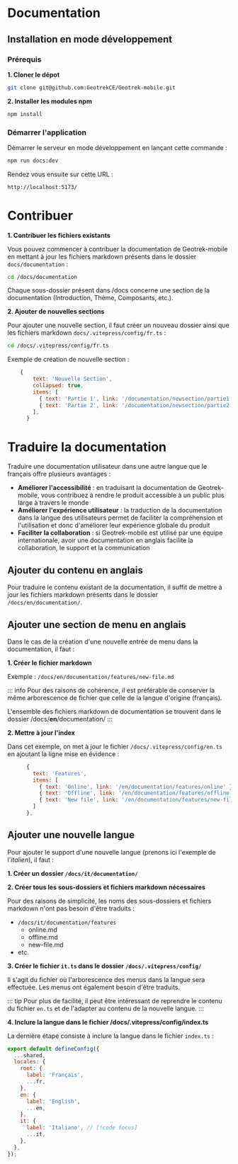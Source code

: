 # Documentation

## Installation en mode développement

### Prérequis

**1. Cloner le dépot**

```bash
git clone git@github.com:GeotrekCE/Geotrek-mobile.git
```

**2. Installer les modules npm**

```bash
npm install
```

### Démarrer l'application

Démarrer le serveur en mode développement en lançant cette commande :

```bash
npm run docs:dev
```

Rendez vous ensuite sur cette URL :

```bash
http://localhost:5173/
```

# Contribuer

**1. Contribuer les fichiers existants**

Vous pouvez commencer à contribuer la documentation de Geotrek-mobile en mettant à jour les fichiers markdown présents dans le dossier `docs/documentation` :

```bash
cd /docs/documentation
```

Chaque sous-dossier présent dans /docs concerne une section de la documentation (Introduction, Thème, Composants, etc.).

**2. Ajouter de nouvelles sections**

Pour ajouter une nouvelle section, il faut créer un nouveau dossier ainsi que les fichiers markdown `docs/.vitepress/config/fr.ts` :

```bash
cd /docs/.vitepress/config/fr.ts
```

Exemple de création de nouvelle section :

```js
    {
        text: 'Nouvelle Section',
        collapsed: true,
        items: [
          { text: 'Partie 1', link: '/documentation/newsection/partie1' },
          { text: 'Partie 2', link: '/documentation/newsection/partie2' },
        ],
      }
```

# Traduire la documentation

Traduire une documentation utilisateur dans une autre langue que le français offre plusieurs avantages :

- **Améliorer l'accessibilité** : en traduisant la documentation de Geotrek-mobile, vous contribuez à rendre le produit accessible à un public plus large à travers le monde
- **Améliorer l'expérience utilisateur** : la traduction de la documentation dans la langue des utilisateurs permet de faciliter la compréhension et l'utilisation et donc d'améliorer leur expérience globale du produit
- **Faciliter la collaboration** : si Geotrek-mobile est utilisé par une équipe internationale, avoir une documentation en anglais facilite la collaboration, le support et la communication

## Ajouter du contenu en anglais

Pour traduire le contenu existant de la documentation, il suffit de mettre à jour les fichiers markdown présents dans le dossier `/docs/en/documentation/`.

## Ajouter une section de menu en anglais

Dans le cas de la création d'une nouvelle entrée de menu dans la documentation, il faut :

**1. Créer le fichier markdown**

Exemple : `/docs/en/documentation/features/new-file.md`

::: info
Pour des raisons de cohérence, il est préférable de conserver la même arborescence de fichier que celle de la langue d'origine (français).

L'ensemble des fichiers markdown de documentation se trouvent dans le dossier /docs/**en**/documentation/
:::

**2. Mettre à jour l'index**

Dans cet exemple, on met à jour le fichier `/docs/.vitepress/config/en.ts` en ajoutant la ligne mise en évidence :

```js
      {
        text: 'Features',
        items: [
          { text: 'Online', link: '/en/documentation/features/online' },
          { text: 'Offline', link: '/en/documentation/features/offline' },
          { text: 'New file', link: '/en/documentation/features/new-file' },// [!code focus]
        ]
      },
```

## Ajouter une nouvelle langue

Pour ajouter le support d'une nouvelle langue (prenons ici l'exemple de l'_italien_), il faut :

**1. Créer un dossier `/docs/it/documentation/`**

**2. Créer tous les sous-dossiers et fichiers markdown nécessaires**

Pour des raisons de simplicité, les noms des sous-dossiers et fichiers markdown n'ont pas besoin d'être traduits :

- `/docs/it/documentation/features`
  - online.md
  - offline.md
  - new-file.md
- etc.

**3. Créer le fichier `it.ts` dans le dossier `/docs/.vitepress/config/`**

Il s'agit du fichier où l'arborescence des menus dans la langue sera effectuée. Les menus ont également besoin d'être traduits.

::: tip
Pour plus de facilité, il peut être intéressant de reprendre le contenu du fichier `en.ts` et de l'adapter au contenu de la nouvelle langue.
:::

**4. Inclure la langue dans le fichier /docs/.vitepress/config/index.ts**

La dernière étape consiste à inclure la langue dans le fichier `index.ts` :

```js
export default defineConfig({
  ...shared,
  locales: {
    root: {
      label: 'Français',
      ...fr,
    },
    en: {
      label: 'English',
      ...en,
    },
    it: {
      label: 'Italiano', // [!code focus]
      ...it,
    },
  },
});
```
